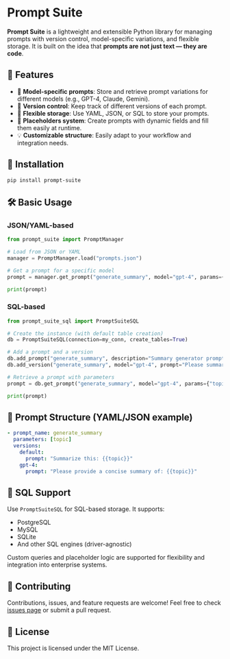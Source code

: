 # Prompt Suite

**Prompt Suite** is a lightweight and extensible Python library for managing prompts with version control, model-specific variations, and flexible storage. It is built on the idea that **prompts are not just text — they are code**.

## 🚀 Features

* 🧠 **Model-specific prompts**: Store and retrieve prompt variations for different models (e.g., GPT-4, Claude, Gemini).
* 🔄 **Version control**: Keep track of different versions of each prompt.
* 📆 **Flexible storage**: Use YAML, JSON, or SQL to store your prompts.
* 🧹 **Placeholders system**: Create prompts with dynamic fields and fill them easily at runtime.
* 💡 **Customizable structure**: Easily adapt to your workflow and integration needs.

## 📆 Installation

```bash
pip install prompt-suite
```

## 🛠️ Basic Usage

### JSON/YAML-based

```python
from prompt_suite import PromptManager

# Load from JSON or YAML
manager = PromptManager.load("prompts.json")

# Get a prompt for a specific model
prompt = manager.get_prompt("generate_summary", model="gpt-4", params={"topic": "AI in healthcare"})

print(prompt)
```

### SQL-based

```python
from prompt_suite_sql import PromptSuiteSQL

# Create the instance (with default table creation)
db = PromptSuiteSQL(connection=my_conn, create_tables=True)

# Add a prompt and a version
db.add_prompt("generate_summary", description="Summary generator prompt")
db.add_version("generate_summary", model="gpt-4", prompt="Please summarize this: {{topic}}")

# Retrieve a prompt with parameters
prompt = db.get_prompt("generate_summary", model="gpt-4", params={"topic": "AI in healthcare"})

print(prompt)
```

## 📂 Prompt Structure (YAML/JSON example)

```yaml
- prompt_name: generate_summary
  parameters: [topic]
  versions:
    default:
      prompt: "Summarize this: {{topic}}"
    gpt-4:
      prompt: "Please provide a concise summary of: {{topic}}"
```

## 🔧 SQL Support

Use `PromptSuiteSQL` for SQL-based storage.
It supports:

* PostgreSQL
* MySQL
* SQLite
* And other SQL engines (driver-agnostic)

Custom queries and placeholder logic are supported for flexibility and integration into enterprise systems.

## 🤝 Contributing

Contributions, issues, and feature requests are welcome!
Feel free to check [issues page](https://github.com/marcmayol/prompt-suite/issues) or submit a pull request.

## 📄 License

This project is licensed under the MIT License.
